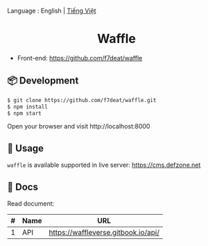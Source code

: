 ﻿Language : English | [Tiếng Việt](./README.md)

<h1 align="center">Waffle</h1>

- Front-end: https://github.com/f7deat/waffle

## 📦 Development

```bash
$ git clone https://github.com/f7deat/waffle.git
$ npm install
$ npm start
```

Open your browser and visit http://localhost:8000

## 🔨 Usage

`waffle` is available supported in live server: https://cms.defzone.net

## 📝 Docs

Read document:

| # | Name | URL                                 |
|---|------|-------------------------------------|
| 1 | API  | https://waffleverse.gitbook.io/api/ |